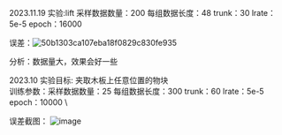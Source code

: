 2023.11.19
实验:lift 采样数据数量：200 每组数据长度：48 trunk：30 lrate：5e-5 epoch：16000

误差：![50b1303ca107eba18f0829c830fe935](https://github.com/LiuXinzi/DaC/assets/133741133/b6b23497-aa52-4e83-9ddc-ecf506730778)

分析：数据量大，效果会好一些

2023.10
实验目标: 夹取木板上任意位置的物块\
训练参数：采样数据数量：25 每组数据长度：300 trunk：60 lrate：5e-5 epoch：10000 \

误差截图：
![image](https://github.com/LiuXinzi/DaC/assets/133741133/485a9b74-0392-46ed-819d-412d162747ff)
